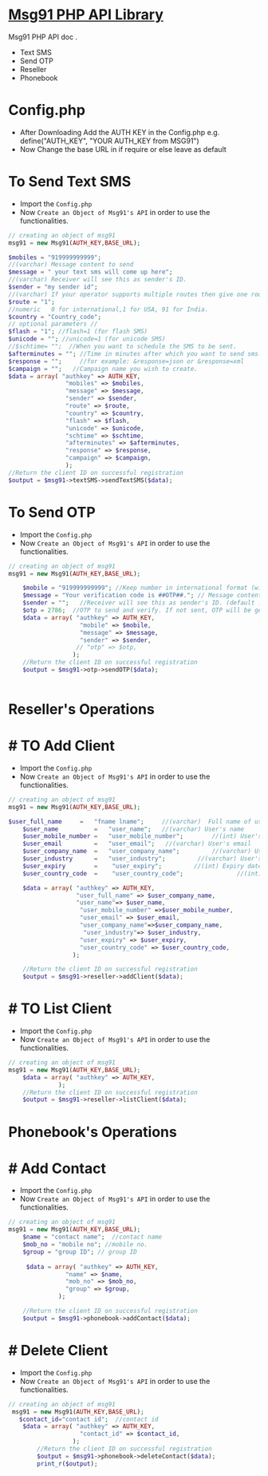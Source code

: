 #  [Msg91 PHP API Library](http://www.msg91.com)

Msg91 PHP API doc .

  - Text SMS
  - Send OTP
  - Reseller
  - Phonebook
 
# Config.php
- After Downloading Add the AUTH KEY in the Config.php 
  e.g. define("AUTH_KEY", "YOUR AUTH_KEY from MSG91")
- Now Change the base URL in if require or else leave as default

# To Send Text SMS
- Import the ``Config.php``  
- Now ``Create an Object of Msg91's API`` in order to use the functionalities. 

```php
// creating an object of msg91
msg91 = new Msg91(AUTH_KEY,BASE_URL);

$mobiles = "919999999999";
//(varchar)	Message content to send
$message = " your text sms will come up here";
//(varchar)	Receiver will see this as sender's ID.
$sender = "my sender id";
//(varchar)	If your operator supports multiple routes then give one route name. Eg: route=1 for promotional, route=4 for transactional SMS.
$route = "1";
//numeric	0 for international,1 for USA, 91 for India.
$country = "Country_code";
// optional parameters //
$flash = "1"; //flash=1 (for flash SMS)
$unicode = ""; //unicode=1 (for unicode SMS)
//$schtime= "";  //When you want to schedule the SMS to be sent.
$afterminutes = ""; //Time in minutes after which you want to send sms.
$response = "";     //for example: &response=json or &response=xml
$campaign = "";   //Campaign name you wish to create.
$data = array( "authkey" => AUTH_KEY,
                "mobiles" => $mobiles,
                "message" => $message,
                "sender" => $sender,
                "route" => $route,
                "country" => $country,
                "flash" => $flash,
                "unicode" => $unicode,
                "schtime" => $schtime,
                "afterminutes" => $afterminutes,
                "response" => $response,
                "campaign" => $campaign,
                );
//Return the client ID on successful registration
$output = $msg91->textSMS->sendTextSMS($data);
```

# To Send  OTP
- Import the ``Config.php`` 
- Now ``Create an Object of Msg91's API`` in order to use the functionalities. 

```php
// creating an object of msg91
msg91 = new Msg91(AUTH_KEY,BASE_URL);

	$mobile = "919999999999"; //Keep number in international format (with country code)
	$message = "Your verification code is ##OTP##."; // Message content to send. (default : Your verification code is ##OTP##.)
	$sender = "";   //Receiver will see this as sender's ID. (default : OTPSMS)
	$otp = 2786;  //OTP to send and verify. If not sent, OTP will be generated.
	$data = array( "authkey" => AUTH_KEY,
		            "mobile" => $mobile,
		            "message" => $message,
		            "sender" => $sender,
		           // "otp" => $otp,
	              );
	//Return the client ID on successful registration
	$output = $msg91->otp->sendOTP($data);
	
```


# Reseller's Operations

# # TO Add Client
- Import the ``Config.php``
- Now ``Create an Object of Msg91's API`` in order to use the functionalities.

```php
// creating an object of msg91
msg91 = new Msg91(AUTH_KEY,BASE_URL);

$user_full_name     =   "fname lname";     //(varchar)	Full name of user
	$user_name          =   "user_name";   //(varchar) User's name
	$user_mobile_number =   "user_mobile_number";        //(int) User's mobile
	$user_email         =   "user_email";   //(varchar) User's email
	$user_company_name  =   "user_company_name";         //(varchar) User's company name
	$user_industry      =   "user_industry";         //(varchar) User's industry
	$user_expiry        =    "user_expiry";         //(int) Expiry date of user's account
	$user_country_code  =    "user_country_code";               //(int) User country code

	$data = array( "authkey" => AUTH_KEY,
	               "user_full_name" => $user_company_name,  
	               "user_name"=> $user_name,           
	                "user_mobile_number" =>$user_mobile_number,
	                "user_email" => $user_email,       
	                "user_company_name"=>$user_company_name,  
	                 "user_industry"=> $user_industry,    
	                "user_expiry" => $user_expiry,      
	                "user_country_code" => $user_country_code,
	              );

	//Return the client ID on successful registration
	$output = $msg91->reseller->addClient($data);


```


# # TO List Client
- Import the ``Config.php``
- Now ``Create an Object of Msg91's API`` in order to use the functionalities.

```php
// creating an object of msg91
msg91 = new Msg91(AUTH_KEY,BASE_URL);
	$data = array( "authkey" => AUTH_KEY,
              );
	//Return the client ID on successful registration
	$output = $msg91->reseller->listClient($data);
```

# Phonebook's Operations

# # Add Contact
- Import the ``Config.php`` 
- Now ``Create an Object of Msg91's API`` in order to use the functionalities.

```php
// creating an object of msg91
msg91 = new Msg91(AUTH_KEY,BASE_URL);
    $name = "contact name";  //contact name
    $mob_no = "mobile no"; //mobile no.
    $group = "group ID"; // group ID
 
     $data = array( "authkey" => AUTH_KEY,
	            "name" => $name,
	            "mob_no" => $mob_no,
	            "group" => $group,
              );

	//Return the client ID on successful registration
	$output = $msg91->phonebook->addContact($data);
  ```
  

# # Delete Client
- Import the ``Config.php`` 
- Now ``Create an Object of Msg91's API`` in order to use the functionalities. 

```php
// creating an object of msg91
 msg91 = new Msg91(AUTH_KEY,BASE_URL);
   $contact_id="contact id";  //contact id
	$data = array( "authkey" => AUTH_KEY,
		            "contact_id" => $contact_id,
		          );
		//Return the client ID on successful registration
		$output = $msg91->phonebook->deleteContact($data);
		print_r($output); 
   ```
